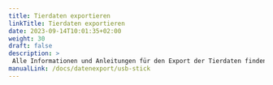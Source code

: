 ```yaml
---
title: Tierdaten exportieren
linkTitle: Tierdaten exportieren
date: 2023-09-14T10:01:35+02:00
weight: 30
draft: false
description: >
 Alle Informationen und Anleitungen für den Export der Tierdaten finden Sie hier.
manualLink: /docs/datenexport/usb-stick
---
```

<script>
  window.location.href = "/docs/datenexport/usb-stick";
</script>

